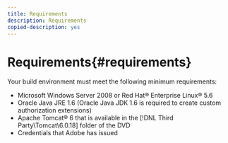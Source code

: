 ```yaml
---
title: Requirements
description: Requirements
copied-description: yes
---
```


# Requirements{#requirements}

Your build environment must meet the following minimum requirements:

* Microsoft Windows Server 2008 or Red Hat® Enterprise Linux® 5.6 
* Oracle Java JRE 1.6 (Oracle Java JDK 1.6 is required to create custom authorization extensions) 
* Apache Tomcat® 6 that is available in the [!DNL Third Party\Tomcat\6.0.18] folder of the DVD 
* Credentials that Adobe has issued

